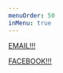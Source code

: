 ```yaml
---
menuOrder: 50
inMenu: true
---
```


[EMAIL!!!](mailto:blarestew@gmail.com)

[FACEBOOK!!!](https://www.facebook.com/BlareStew)

